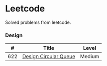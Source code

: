 # Leetcode
Solved problems from leetcode.

### Design
| # | Title | Level |
|---|-------|-------|
|622| [Design Circular Queue](notes/0622/README.md) | Medium|
